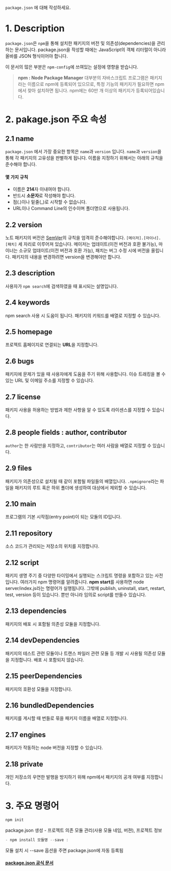 `package.json` 에 대해 작성하세요.


# 1. Description
`package.json`은 `npm`을 통해 설치한 패키지의 버전 및 의존성(dependencies)을 관리하는 문서입니다. package.json을 작성할 때에는 JavaScript의 객체 리터럴이 아니라 올바를 JSON 형식이어야 합니다.

이 문서의 많은 부분은 `npm-config`에 쓰여있는 설정에 영향을 받습니다.


> **npm : Node Package Manager**
> 대부분의 자바스크립트 프로그램은 패키지라는 이름으로 npm에 등록되어 있으므로, 특정 기능의 패키지가 필요하면 npm에서 찾아 설치하면 됩니다. npm에는 60만 개 이상의 패키지가 등록되어있습니다.



# 2. pakage.json 주요 속성

## 2.1 name
`package.json` 에서 가장 중요한 항목은 `name`과 `version` 입니다. `name`과 `version`을 통해 각 패키지의 고유성을 판별하게 됩니다. 이름을 지정하기 위해서는 아래의 규칙을 준수해야 합니다.

#### 몇 가지 규칙
- 이름은 **214**자 이내여야 합니다.
- 반드시 **소문자**로 작성해야 합니다.
- 점(.)이나 밑줄(_)로 시작할 수 없습니다.
- URL이나 Command Line의 인수이며 폴더명으로 사용됩니다.

## 2.2 version
노트 패키지의 버전은 [SemVer](https://docs.npmjs.com/misc/semver)의 규칙을 엄격히 준수해야합니다. `[메이저].[마이너].[패치]` 세 자리로 이루어져 있습니다. 메이저는 업데이트(이전 버전과 호환 불가능), 마이너는 소규모 업데이트(이전 버전과 호환 가능), 패치는 버그 수정 시에 버전을 올립니다. 패키지의 내용을 변경하려면 version을 변경해야만 합니다.

## 2.3 description
사용자가 `npm search`에 검색하였을 때 표시되는 설명입니다.

## 2.4 keywords
npm search 사용 시 도움이 됩니다. 패키지의 키워드를 배열로 지정할 수 있습니다.

## 2.5 homepage
프로젝트 홈페이지로 연결되는 **URL**을 지정합니다.

## 2.6 bugs
패키지에 문제가 있을 때 사용자에게 도움을 주기 위해 사용합니다. 이슈 트래킹을 볼 수 있는 URL 및 이메일 주소를 지정할 수 있습니다.

## 2.7 license
패키지 사용을 허용하는 방법과 제한 사항을 알 수 있도록 라이센스를 지정할 수 있습니다.

## 2.8 people fields : author, contributor
`author`는 한 사람만을 지정하고, `contributor`는 여러 사람을 배열로 지정할 수 있습니다. 

## 2.9 files
패키지가 의존성으로 설치될 때 같이 포함될 파일들의 배열입니다.
`.npmignore`라는 파일을 패키지의 루트 혹은 하위 폴더에 생성하여 대상에서 제외할 수 있습니다.

## 2.10 main
프로그램의 기본 시작점(entry point)이 되는 모듈의 ID입니다.

## 2.11 repository
소스 코드가 관리되는 저장소의 위치를 지정합니다.

## 2.12 script
패키지 생명 주기 중 다양한 타이밍에서 실행되는 스크립트 명령을 포함하고 있는 사전입니다. 여러가지 npm 명령어를 알려줍니다. **npm start**를 사용하면 node server/index.js라는 명령어가 실행됩니다. 그밖에 publish, uninstall, start, restart, test, version 등이 있습니다. 뿐만 아니라 임의로 script를 만들수 있습니다.

## 2.13 dependencies
패키지의 배포 시 포함될 의존성 모듈을 지정합니다.

## 2.14 devDependencies
패키지의 테스트 관련 모듈이나 트랜스 파일러 관련 모듈 등 개발 시 사용될 의존성 모듈을 지정합니다. 배포 시 포함되지 않습니다.

## 2.15 peerDependencies
패키지의 호환성 모듈을 지정합니다.

## 2.16 bundledDependencies
패키지를 게시할 때 번들로 묶을 패키지 이름을 배열로 지정합니다.

## 2.17 engines
패키지가 작동하는 node 버전을 지정할 수 있습니다.

## 2.18 private
개인 저장소의 우연한 발행을 방지하기 위해 npm에서 패키지의 공개 여부를 지정합니다.


# 3. 주요 명령어
```javascript
npm init
```
package.json 생성 - 프로젝트 의존 모듈 관리(사용 모듈 네임, 버젼), 프로젝트 정보

```javascript
- npm install 모듈명 --save : 
```
모듈 설치 시 --save 옵션을 주면 package.json에 자동 등록됨


#### [package.json 공식 문서](https://docs.npmjs.com/files/package.json)

